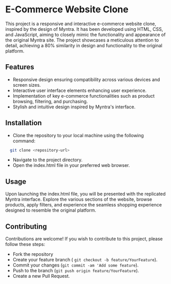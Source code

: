 
# E-Commerce Website Clone

This project is a responsive and interactive e-commerce website clone, inspired by the design of Myntra. It has been developed using HTML, CSS, and JavaScript, aiming to closely mimic the functionality and appearance of the original Myntra site. The project showcases a meticulous attention to detail, achieving a 80% similarity in design and functionality to the original platform.




## Features

- Responsive design ensuring compatibility across various devices and screen sizes.
- Interactive user interface elements enhancing user experience.
- Implementation of key e-commerce functionalities such as product browsing, filtering, and purchasing.
- Stylish and intuitive design inspired by Myntra's interface.


## Installation

- Clone the repository to your local machine using the following command:

```bash
  git clone <repository-url>

```
- Navigate to the project directory.
- Open the index.html file in your preferred web browser.
    
## Usage

Upon launching the index.html file, you will be presented with the replicated Myntra interface. Explore the various sections of the website, browse products, apply filters, and experience the seamless shopping experience designed to resemble the original platform.




## Contributing

Contributions are welcome! If you wish to contribute to this project, please follow these steps:

- Fork the repository
- Create your feature branch ( `git checkout -b feature/YourFeature`).
- Commit your changes (`git commit -am 'Add some feature`).
- Push to the branch (`git push origin feature/YourFeature`).
- Create a new Pull Request.



